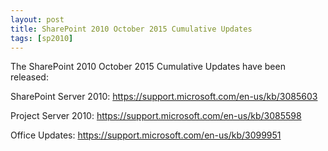 ```yaml
---
layout: post
title: SharePoint 2010 October 2015 Cumulative Updates
tags: [sp2010]
---
```


The SharePoint 2010 October 2015 Cumulative Updates have been released:

SharePoint Server 2010: <https://support.microsoft.com/en-us/kb/3085603>

Project Server 2010: <https://support.microsoft.com/en-us/kb/3085598>

Office Updates: <https://support.microsoft.com/en-us/kb/3099951>